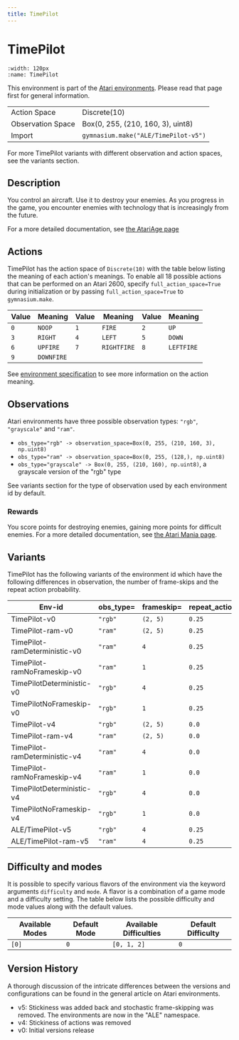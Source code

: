 ```yaml
---
title: TimePilot
---
```


# TimePilot

```{figure} ../_static/videos/environments/time_pilot.gif
:width: 120px
:name: TimePilot
```

This environment is part of the <a href='..'>Atari environments</a>. Please read that page first for general information.

|   |   |
|---|---|
| Action Space | Discrete(10) |
| Observation Space | Box(0, 255, (210, 160, 3), uint8) |
| Import | `gymnasium.make("ALE/TimePilot-v5")` |

For more TimePilot variants with different observation and action spaces, see the variants section.

## Description

You control an aircraft. Use it to destroy your enemies. As you progress in the game, you encounter enemies with technology that is increasingly from the future.

For a more detailed documentation, see [the AtariAge page](http://www.atarimania.com/game-atari-2600-vcs-time-pilot_8038.html)

## Actions

TimePilot has the action space of `Discrete(10)` with the table below listing the meaning of each action's meanings.
To enable all 18 possible actions that can be performed on an Atari 2600, specify `full_action_space=True` during
initialization or by passing `full_action_space=True` to `gymnasium.make`.

| Value   | Meaning    | Value   | Meaning     | Value   | Meaning    |
|---------|------------|---------|-------------|---------|------------|
| `0`     | `NOOP`     | `1`     | `FIRE`      | `2`     | `UP`       |
| `3`     | `RIGHT`    | `4`     | `LEFT`      | `5`     | `DOWN`     |
| `6`     | `UPFIRE`   | `7`     | `RIGHTFIRE` | `8`     | `LEFTFIRE` |
| `9`     | `DOWNFIRE` |         |             |         |            |

See [environment specification](../env-spec) to see more information on the action meaning.

## Observations

Atari environments have three possible observation types: `"rgb"`, `"grayscale"` and `"ram"`.

- `obs_type="rgb" -> observation_space=Box(0, 255, (210, 160, 3), np.uint8)`
- `obs_type="ram" -> observation_space=Box(0, 255, (128,), np.uint8)`
- `obs_type="grayscale" -> Box(0, 255, (210, 160), np.uint8)`, a grayscale version of the "rgb" type

See variants section for the type of observation used by each environment id by default.

### Rewards

You score points for destroying enemies, gaining more points for difficult enemies.
For a more detailed documentation, see [the Atari Mania page](http://www.atarimania.com/game-atari-2600-vcs-time-pilot_8038.html).

## Variants

TimePilot has the following variants of the environment id which have the following differences in observation,
the number of frame-skips and the repeat action probability.

| Env-id                        | obs_type=   | frameskip=   | repeat_action_probability=   |
|-------------------------------|-------------|--------------|------------------------------|
| TimePilot-v0                  | `"rgb"`     | `(2, 5)`     | `0.25`                       |
| TimePilot-ram-v0              | `"ram"`     | `(2, 5)`     | `0.25`                       |
| TimePilot-ramDeterministic-v0 | `"ram"`     | `4`          | `0.25`                       |
| TimePilot-ramNoFrameskip-v0   | `"ram"`     | `1`          | `0.25`                       |
| TimePilotDeterministic-v0     | `"rgb"`     | `4`          | `0.25`                       |
| TimePilotNoFrameskip-v0       | `"rgb"`     | `1`          | `0.25`                       |
| TimePilot-v4                  | `"rgb"`     | `(2, 5)`     | `0.0`                        |
| TimePilot-ram-v4              | `"ram"`     | `(2, 5)`     | `0.0`                        |
| TimePilot-ramDeterministic-v4 | `"ram"`     | `4`          | `0.0`                        |
| TimePilot-ramNoFrameskip-v4   | `"ram"`     | `1`          | `0.0`                        |
| TimePilotDeterministic-v4     | `"rgb"`     | `4`          | `0.0`                        |
| TimePilotNoFrameskip-v4       | `"rgb"`     | `1`          | `0.0`                        |
| ALE/TimePilot-v5              | `"rgb"`     | `4`          | `0.25`                       |
| ALE/TimePilot-ram-v5          | `"ram"`     | `4`          | `0.25`                       |

## Difficulty and modes

It is possible to specify various flavors of the environment via the keyword arguments `difficulty` and `mode`.
A flavor is a combination of a game mode and a difficulty setting. The table below lists the possible difficulty and mode values
along with the default values.

| Available Modes   | Default Mode   | Available Difficulties   | Default Difficulty   |
|-------------------|----------------|--------------------------|----------------------|
| `[0]`             | `0`            | `[0, 1, 2]`              | `0`                  |

## Version History

A thorough discussion of the intricate differences between the versions and configurations can be found in the general article on Atari environments.

* v5: Stickiness was added back and stochastic frame-skipping was removed. The environments are now in the "ALE" namespace.
* v4: Stickiness of actions was removed
* v0: Initial versions release

